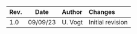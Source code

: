 | Rev. |   Date   | Author  | Changes          |
| :--- | :------: | :------ | :--------------- |
| 1.0  | 09/09/23 | U. Vogt | Initial revision |
